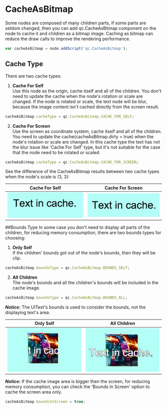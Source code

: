 # CacheAsBitmap

Some nodes are composed of many children parts, if some parts are seldom changed, then you can add qc.CacheAsBitmap component on the node to cache it and children as a bitmap image. Caching as bitmap can reduce the draw calls to improve the rendering performance.

````javascript
var cacheAsBitmap = node.addScript('qc.CacheAsBitmap');
````

## Cache Type
There are two cache types:  

1. __Cache For Self__  
Use this node as the origin, cache itself and all of the children. You don't need to update the cache when the node's rotation or scale are changed. If the node is rotated or scale, the text node will be blur, because the image content isn't cached directly from the screen result. 
````javascript
cacheAsBitmap.cacheType = qc.CacheAsBitmap.CACHE_FOR_SELF;
````

2. __Cache For Screen__  
Use the screen as coordinate system, cache itself and all of the children. You need to update the cache(cacheAsBitmap.dirty = true) when the node's rotation or scale are changed. In this cache type the text has not the blur issue like 'Cache For Self' type, but it's not suitable for the case that the node need to be rotated or scaled.
````javascript
cacheAsBitmap.cacheType = qc.CacheAsBitmap.CACHE_FOR_SCREEN;
````

See the difference of the CacheAsBitmap results between two cache types when the node's scale is (3, 3):  

|Cache For Self|Cache For Screen|
|:-----:|:-----:|
|![](images/cacheForSelf.png)|![](images/cacheForScreen.png)|

##Bounds Type
In some case you don't need to display all parts of the children, for reducing memory consumption, there are two bounds types for choosing: 	
1. __Only Self__  
If the children' bounds got out of the node's bounds, then they will be clip.
````javascript
cacheAsBitmap.boundsType = qc.CacheAsBitmap.BOUNDS_SELF;
````

2. __All Children__  
The node's bounds and all the children's bounds will be included in the cache image.
````javascript
cacheAsBitmap.boundsType = qc.CacheAsBitmap.BOUNDS_ALL;
````

*__Notice:__* The UIText's bounds is used to consider the bounds, not the displaying text's area. 

|Only Self|All Children|
|:-----:|:-----:|
|![](images/bounds_self.png)|![](images/bounds_all.png)|

*__Notice:__* If the cache image area is bigger then the screen, for reducing memory consumption, you can check the 'Bounds In Screen' option to cache the screen area only.
````javascript
cacheAsBitmap.boundsInScreen = true;
````


